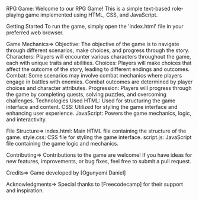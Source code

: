 RPG Game:
Welcome to our RPG Game! This is a simple text-based role-playing game implemented using HTML, CSS, and JavaScript.

Getting Started
To run the game, simply open the 'index.html' file in your preferred web browser.

Game Mechanics=>
Objective: The objective of the game is to navigate through different scenarios, make choices, and progress through the story.
Characters: Players will encounter various characters throughout the game, each with unique traits and abilities.
Choices: Players will make choices that affect the outcome of the story, leading to different endings and outcomes.
Combat: Some scenarios may involve combat mechanics where players engage in battles with enemies. Combat outcomes are determined by player choices and character attributes.
Progression: Players will progress through the game by completing quests, solving puzzles, and overcoming challenges.
Technologies Used
HTML: Used for structuring the game interface and content.
CSS: Utilized for styling the game interface and enhancing user experience.
JavaScript: Powers the game mechanics, logic, and interactivity.

File Structure=>
index.html: Main HTML file containing the structure of the game.
style.css: CSS file for styling the game interface.
script.js: JavaScript file containing the game logic and mechanics.

Contributing=>
Contributions to the game are welcome! If you have ideas for new features, improvements, or bug fixes, feel free to submit a pull request.

Credits=>
Game developed by [Ogunyemi Daniel]

Acknowledgments=>
Special thanks to [Freecodecamp] for their support and inspiration.


